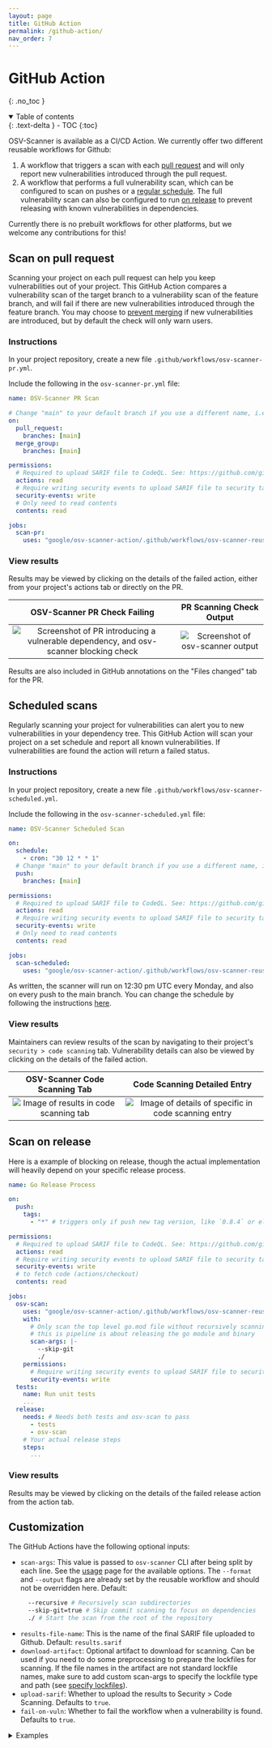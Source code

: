 ```yaml
---
layout: page
title: GitHub Action
permalink: /github-action/
nav_order: 7
---
```


# GitHub Action

{: .no_toc }

<details open markdown="block">
  <summary>
    Table of contents
  </summary>
  {: .text-delta }
- TOC
{:toc}
</details>

OSV-Scanner is available as a CI/CD Action. We currently offer two different reusable workflows for Github:

1. A workflow that triggers a scan with each [pull request](./github-action.md#scan-on-pull-request) and will only report new vulnerabilities introduced through the pull request.
2. A workflow that performs a full vulnerability scan, which can be configured to scan on pushes or a [regular schedule](./github-action.md#scheduled-scans). The full vulnerability scan can also be configured to run [on release](./github-action.md#scan-on-release) to prevent releasing with known vulnerabilities in dependencies.

Currently there is no prebuilt workflows for other platforms, but we welcome any contributions for this!

## Scan on pull request

Scanning your project on each pull request can help you keep vulnerabilities out of your project. This GitHub Action compares a vulnerability scan of the target branch to a vulnerability scan of the feature branch, and will fail if there are new vulnerabilities introduced through the feature branch. You may choose to [prevent merging](https://docs.github.com/en/repositories/configuring-branches-and-merges-in-your-repository/managing-protected-branches/about-protected-branches#require-status-checks-before-merging) if new vulnerabilities are introduced, but by default the check will only warn users.

### Instructions

In your project repository, create a new file `.github/workflows/osv-scanner-pr.yml`.

Include the following in the `osv-scanner-pr.yml` file:

```yml
name: OSV-Scanner PR Scan

# Change "main" to your default branch if you use a different name, i.e. "master"
on:
  pull_request:
    branches: [main]
  merge_group:
    branches: [main]

permissions:
  # Required to upload SARIF file to CodeQL. See: https://github.com/github/codeql-action/issues/2117
  actions: read
  # Require writing security events to upload SARIF file to security tab
  security-events: write
  # Only need to read contents
  contents: read

jobs:
  scan-pr:
    uses: "google/osv-scanner-action/.github/workflows/osv-scanner-reusable.yml@v1.8.1"
```

### View results

Results may be viewed by clicking on the details of the failed action, either from your project's actions tab or directly on the PR.

|                                                 OSV-Scanner PR Check Failing                                                  |                         PR Scanning Check Output                          |
| :---------------------------------------------------------------------------------------------------------------------------: | :-----------------------------------------------------------------------: |
| ![Screenshot of PR introducing a vulnerable dependency, and osv-scanner blocking check](images/github-action-PR-scanning.png) | ![Screenshot of osv-scanner output](images/github-action-scan-output.png) |

Results are also included in GitHub annotations on the "Files changed" tab for the PR.

## Scheduled scans

Regularly scanning your project for vulnerabilities can alert you to new vulnerabilities in your dependency tree. This GitHub Action will scan your project on a set schedule and report all known vulnerabilities. If vulnerabilities are found the action will return a failed status.

### Instructions

In your project repository, create a new file `.github/workflows/osv-scanner-scheduled.yml`.

Include the following in the `osv-scanner-scheduled.yml` file:

```yml
name: OSV-Scanner Scheduled Scan

on:
  schedule:
    - cron: "30 12 * * 1"
  # Change "main" to your default branch if you use a different name, i.e. "master"
  push:
    branches: [main]

permissions:
  # Required to upload SARIF file to CodeQL. See: https://github.com/github/codeql-action/issues/2117
  actions: read
  # Require writing security events to upload SARIF file to security tab
  security-events: write
  # Only need to read contents
  contents: read

jobs:
  scan-scheduled:
    uses: "google/osv-scanner-action/.github/workflows/osv-scanner-reusable.yml@v1.8.1"
```

As written, the scanner will run on 12:30 pm UTC every Monday, and also on every push to the main branch. You can change the schedule by following the instructions [here](https://docs.github.com/en/actions/using-workflows/events-that-trigger-workflows#schedule).

### View results

Maintainers can review results of the scan by navigating to their project's `security > code scanning` tab. Vulnerability details can also be viewed by clicking on the details of the failed action.

|                          OSV-Scanner Code Scanning Tab                           |                                 Code Scanning Detailed Entry                                  |
| :------------------------------------------------------------------------------: | :-------------------------------------------------------------------------------------------: |
| ![Image of results in code scanning tab](images/github-action-code-scanning.png) | ![Image of details of specific in code scanning entry](images/github-action-code-details.png) |

## Scan on release

Here is a example of blocking on release, though the actual implementation will heavily depend on your specific release process.

```yml
name: Go Release Process

on:
  push:
    tags:
      - "*" # triggers only if push new tag version, like `0.8.4` or else

permissions:
  # Required to upload SARIF file to CodeQL. See: https://github.com/github/codeql-action/issues/2117
  actions: read
  # Require writing security events to upload SARIF file to security tab
  security-events: write
  # to fetch code (actions/checkout)
  contents: read

jobs:
  osv-scan:
    uses: "google/osv-scanner-action/.github/workflows/osv-scanner-reusable.yml@v1.7.1"
    with:
      # Only scan the top level go.mod file without recursively scanning directories since
      # this is pipeline is about releasing the go module and binary
      scan-args: |-
        --skip-git
        ./
    permissions:
      # Require writing security events to upload SARIF file to security tab
      security-events: write
  tests:
    name: Run unit tests
    ...
  release:
    needs: # Needs both tests and osv-scan to pass
      - tests
      - osv-scan
    # Your actual release steps
    steps:
      ...
```

### View results

Results may be viewed by clicking on the details of the failed release action from the action tab.

## Customization

The GitHub Actions have the following optional inputs:

- `scan-args`: This value is passed to `osv-scanner` CLI after being split by each line. See the [usage](./usage) page for the available options. The `--format` and `--output` flags are already set by the reusable workflow and should not be overridden here.
  Default:
  ```bash
    --recursive # Recursively scan subdirectories
    --skip-git=true # Skip commit scanning to focus on dependencies
    ./ # Start the scan from the root of the repository
  ```
- `results-file-name`: This is the name of the final SARIF file uploaded to Github.
  Default: `results.sarif`
- `download-artifact`: Optional artifact to download for scanning. Can be used if you need to do some preprocessing to prepare the lockfiles for scanning. If the file names in the artifact are not standard lockfile names, make sure to add custom scan-args to specify the lockfile type and path (see [specify lockfiles](./usage#specify-lockfiles)).
- `upload-sarif`: Whether to upload the results to Security > Code Scanning. Defaults to `true`.
- `fail-on-vuln`: Whether to fail the workflow when a vulnerability is found. Defaults to `true`.

<details markdown="block">
<summary>
Examples
</summary>

#### Scan specific lockfiles

```yml
jobs:
  scan-pr:
    uses: "google/osv-scanner-action/.github/workflows/osv-scanner-reusable.yml@v1.8.1"
    with:
      scan-args: |-
        --lockfile=./path/to/lockfile1
        --lockfile=requirements.txt:./path/to/python-lockfile2.txt
```

#### Default arguments

```yml
jobs:
  scan-pr:
    uses: "google/osv-scanner-action/.github/workflows/osv-scanner-reusable.yml@v1.8.1"
    with:
      scan-args: |-
        --recursive
        --skip-git=true
        ./
```

#### Using download-artifact input to support preprocessing

```yml
jobs:
  extract-deps:
    name: Extract Dependencies
    # ...
    steps:
      # ... Steps to extract your dependencies
      - name: "upload osv-scanner deps" # Upload the deps
        uses: actions/upload-artifact@v4
        with:
          name: converted-OSV-Scanner-deps
          path: osv-scanner-deps.json
          retention-days: 2
  vuln-scan:
    name: Vulnerability scanning
    # makes sure the extraction step is completed before running the scanner
    needs: extract-deps
    uses: "google/osv-scanner-action/.github/workflows/osv-scanner-reusable.yml@v1.8.1"
    with:
      # Download the artifact uploaded in extract-deps step
      download-artifact: converted-OSV-Scanner-deps
      # Scan only the file inside the uploaded artifact
      scan-args: |-
        --lockfile=osv-scanner:osv-scanner-deps.json
    permissions:
      # Needed to upload the SARIF results to code-scanning dashboard.
      security-events: write
      contents: read
      actions: read
```

</details>
